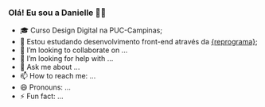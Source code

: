 ### Olá! Eu sou a Danielle 👋🏼


- 🎓 Curso Design Digital na PUC-Campinas;
- 🌱 Estou estudando desenvolvimento front-end através da <a href="https://github.com/reprograma">{reprograma}</a>;
- 👯 I’m looking to collaborate on ...
- 🤔 I’m looking for help with ...
- 💬 Ask me about ...
- 📫 How to reach me: ...
- 😄 Pronouns: ...
- ⚡ Fun fact: ...
